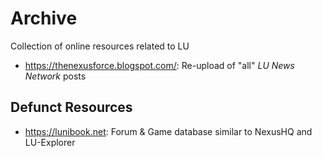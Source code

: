 # Archive

Collection of online resources related to LU

- <https://thenexusforce.blogspot.com/>: Re-upload of "all" *LU News Network* posts

## Defunct Resources

- <https://lunibook.net>: Forum & Game database similar to NexusHQ and LU-Explorer
